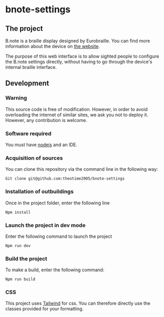 # bnote-settings

## The project

B.note is a braille display designed by Eurobraille. You can find more information about the device on [the website](www.eurobraille.com).

The purpose of this web interface is to allow sighted people to configure the B.note settings directly, without having to go through the device's internal braille interface.

## Development

### Warning

This source code is free of modification. However, in order to avoid overloading the internet of similar sites, we ask you not to deploy it. However, any contribution is welcome.

### Software required

You must have [nodejs](https://nodejs.org/en) and an IDE.

### Acquisition of sources

You can clone this repository via the command line in the following way:

```shell
Git clone git@github.com:theotime2005/bnote-settings
```

### Installation of outbuildings

Once in the project folder, enter the following line

```shell
Npm install
```

### Launch the project in dev mode

Enter the following command to launch the project

```shell
Npm run dev
```

### Build the project

To make a build, enter the following command:

```shell
Npm run build
```

### CSS

This project uses [Tailwind](https://tailwindcss.com) for css. You can therefore directly use the classes provided for your formatting.
